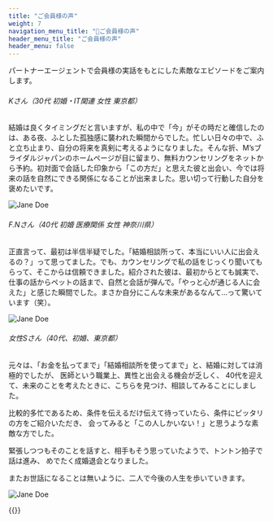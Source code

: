 ```yaml
---
title: "ご会員様の声"
weight: 7
navigation_menu_title: "🔖ご会員様の声"
header_menu_title: "ご会員様の声"
header_menu: false
---
```


パートナーエージェントで会員様の実話をもとにした素敵なエピソードをご案内します。

###### Kさん（30代 初婚・IT関連 女性 東京都）

結婚は良くタイミングだと言いますが、私の中で「今」がその時だと確信したのは、ある夜、ふとした孤独感に襲われた瞬間からでした。忙しい日々の中で、ふと立ち止まり、自分の将来を真剣に考えるようになりました。そんな折、M’sブライダルジャパンのホームページが目に留まり、無料カウンセリングをネットから予約。初対面で会話した印象から「この方だ」と思えた彼と出会い、今では将来の話を自然にできる関係になることが出来ました。思い切って行動した自分を褒めたいです。


![Jane Doe](/images/dot_line_02_ec.png)

###### F.Nさん（40代 初婚 医療関係 女性 神奈川県）

正直言って、最初は半信半疑でした。「結婚相談所って、本当にいい人に出会えるの？」って思ってました。でも、カウンセリングで私の話をじっくり聞いてもらって、そこからは信頼できました。紹介された彼は、最初からとても誠実で、仕事の話からペットの話まで、自然と会話が弾んで。「やっと心が通じる人に会えた」と感じた瞬間でした。まさか自分にこんな未来があるなんて…って驚いています（笑）。

![Jane Doe](/images/dot_line_02_ec.png)

###### 女性Sさん（40代、初婚、東京都）
元々は、「お金を払ってまで」「結婚相談所を使ってまで」と、結婚に対しては消極的でしたが、 医師という職業上、異性と出会える機会が乏しく、 40代を迎えて、未来のことを考えたときに、こちらを見つけ、相談してみることにしました。

比較的多忙であるため、条件を伝えるだけ伝えて待っていたら、条件にピッタリの方をご紹介いただき、 会ってみると「この人しかいない！」と思うような素敵な方でした。

緊張しつつもそのことを話すと、相手もそう思っていたようで、トントン拍子で話は進み、 めでたく成婚退会となりました。

またお世話になることは無いように、二人で今後の人生を歩いていきます。

![Jane Doe](/images/dot_line_02_ec.png)

{{<extlink text="すべての記事" href="https://www.instagram.com/yourInstagramName/" icon="fa fa-external-link">}}

